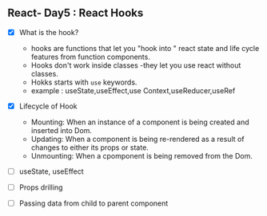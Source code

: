 ## React- Day5 : React Hooks
-[x] What is the hook?

  - hooks are functions that let you "hook into " react state and life cycle features from function components.
  - Hooks don't work inside classes -they let you use react without classes.
  - Hokks starts with `use` keywords.
  - example : useState,useEffect,use Context,useReducer,useRef
  
-[x] Lifecycle of Hook
    
   - Mounting: When an instance of a component is being created and inserted into Dom.
   - Updating: When a component is being re-rendered as a result of changes to either its props or state.
   - Unmounting: When a cpomponent is being removed from the Dom.
  
-[ ] useState, useEffect

-[ ] Props drilling
-[ ] Passing data from child to parent component